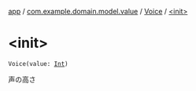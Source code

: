 [app](../../index.md) / [com.example.domain.model.value](../index.md) / [Voice](index.md) / [&lt;init&gt;](./-init-.md)

# &lt;init&gt;

`Voice(value: `[`Int`](https://kotlinlang.org/api/latest/jvm/stdlib/kotlin/-int/index.html)`)`

声の高さ

